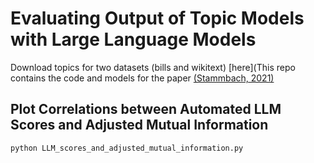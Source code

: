 # Evaluating Output of Topic Models with Large Language Models

Download topics for two datasets (bills and wikitext) [here](This repo contains the code and models for the paper [(Stammbach, 2021)](https://www.dropbox.com/s/huxdloe5l6w2tu5/topic_model_k_selection.zip?dl=0)

## Plot Correlations between Automated LLM Scores and Adjusted Mutual Information

```shell
python LLM_scores_and_adjusted_mutual_information.py
```
